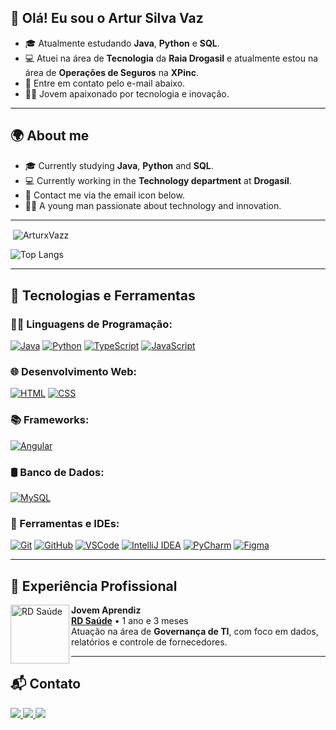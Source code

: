 ## 👋 Olá! Eu sou o Artur Silva Vaz

- 🎓 Atualmente estudando **Java**, **Python** e **SQL**.
- 💻 Atuei na área de **Tecnologia** da **Raia Drogasil** e atualmente estou na área de **Operações de Seguros** na **XPinc**.
- 📧 Entre em contato pelo e-mail abaixo.
- 🙋‍♂️ Jovem apaixonado por tecnologia e inovação.

---

## 🌍 About me

- 🎓 Currently studying **Java**, **Python** and **SQL**.
- 💻 Currently working in the **Technology department** at **Drogasil**.
- 📧 Contact me via the email icon below.
- 🙋‍♂️ A young man passionate about technology and innovation.

---
<p>&nbsp;<img align="center" src="https://github-readme-stats.vercel.app/api?username=ArturxVazz&show_icons=true&hide=contribs,prs&cache_seconds=86400&theme=dark" alt="ArturxVazz" /></p>

![Top Langs](https://github-readme-stats.vercel.app/api/top-langs/?username=ArturxVazz\&layout=pie&theme=dark)

---

## 🚀 Tecnologias e Ferramentas

### 👨‍💻 Linguagens de Programação:
[![Java](https://skillicons.dev/icons?i=java)](https://skillicons.dev)
[![Python](https://skillicons.dev/icons?i=python)](https://skillicons.dev)
[![TypeScript](https://skillicons.dev/icons?i=typescript)](https://skillicons.dev)
[![JavaScript](https://skillicons.dev/icons?i=javascript)](https://skillicons.dev)

### 🌐 Desenvolvimento Web:
[![HTML](https://skillicons.dev/icons?i=html)](https://skillicons.dev)
[![CSS](https://skillicons.dev/icons?i=css)](https://skillicons.dev)

### 📚 Frameworks:
[![Angular](https://skillicons.dev/icons?i=angular)](https://skillicons.dev)

### 🛢️ Banco de Dados:
[![MySQL](https://skillicons.dev/icons?i=mysql)](https://skillicons.dev)

### 🧰 Ferramentas e IDEs:
[![Git](https://skillicons.dev/icons?i=git)](https://skillicons.dev)
[![GitHub](https://skillicons.dev/icons?i=github)](https://skillicons.dev)
[![VSCode](https://skillicons.dev/icons?i=vscode)](https://skillicons.dev)
[![IntelliJ IDEA](https://skillicons.dev/icons?i=idea)](https://skillicons.dev)
[![PyCharm](https://skillicons.dev/icons?i=pycharm)](https://skillicons.dev)
[![Figma](https://skillicons.dev/icons?i=figma)](https://skillicons.dev)

---

## 🧪 Experiência Profissional

[<img align="left" height="94px" width="94px" alt="RD Saúde" src="https://media.licdn.com/dms/image/v2/D4D0BAQEDHD-82rSbgA/company-logo_200_200/company-logo_200_200/0/1720039549617/rdsaudeoficial_logo?e=2147483647&v=beta&t=mftwEvPlPu4YzSFKazm32Lc067DO3aWDMzYuFUQcrHQ"/>](https://rdsaude.com.br/)

**Jovem Aprendiz** \
[**RD Saúde**](https://rdsaude.com.br/) • 1 ano e 3 meses \
Atuação na área de **Governança de TI**, com foco em dados, relatórios e controle de fornecedores.

---

## 📬 Contato

<div align="left">
  <a href="mailto:arturvaz.dev@gmail.com">
    <img src="https://img.shields.io/badge/-Gmail-%23333?style=for-the-badge&logo=gmail&logoColor=white">
  </a>
  <a href="https://www.linkedin.com/in/artur-vaz-ab4a86229/" target="_blank">
    <img src="https://img.shields.io/badge/-LinkedIn-%230077B5?style=for-the-badge&logo=linkedin&logoColor=white">
  </a>
  <a href="https://wa.me/551196700706" target="_blank">
    <img src="https://img.shields.io/badge/WhatsApp-25D366?style=for-the-badge&logo=whatsapp&logoColor=white">
  </a>
</div>
